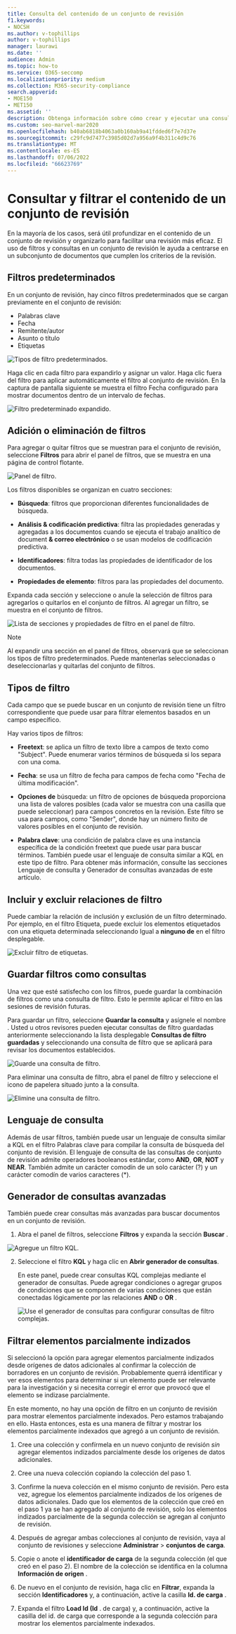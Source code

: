 ```yaml
---
title: Consulta del contenido de un conjunto de revisión
f1.keywords:
- NOCSH
ms.author: v-tophillips
author: v-tophillips
manager: laurawi
ms.date: ''
audience: Admin
ms.topic: how-to
ms.service: O365-seccomp
ms.localizationpriority: medium
ms.collection: M365-security-compliance
search.appverid:
- MOE150
- MET150
ms.assetid: ''
description: Obtenga información sobre cómo crear y ejecutar una consulta en un conjunto de revisión para organizar el contenido para una revisión más eficaz en un caso de Microsoft Purview eDiscovery (Premium).
ms.custom: seo-marvel-mar2020
ms.openlocfilehash: b40ab6818b4063a0b160ab9a41fdded6f7e7d37e
ms.sourcegitcommit: c29fc9d7477c3985d02d7a956a9f4b311c4d9c76
ms.translationtype: MT
ms.contentlocale: es-ES
ms.lasthandoff: 07/06/2022
ms.locfileid: "66623769"
---
```

# <a name="query-and-filter-content-in-a-review-set"></a>Consultar y filtrar el contenido de un conjunto de revisión

En la mayoría de los casos, será útil profundizar en el contenido de un conjunto de revisión y organizarlo para facilitar una revisión más eficaz. El uso de filtros y consultas en un conjunto de revisión le ayuda a centrarse en un subconjunto de documentos que cumplen los criterios de la revisión.

## <a name="default-filters"></a>Filtros predeterminados

En un conjunto de revisión, hay cinco filtros predeterminados que se cargan previamente en el conjunto de revisión:

- Palabras clave
- Fecha
- Remitente/autor
- Asunto o título
- Etiquetas

![Tipos de filtro predeterminados.](../media/DefaultFilterTypes.png)

Haga clic en cada filtro para expandirlo y asignar un valor. Haga clic fuera del filtro para aplicar automáticamente el filtro al conjunto de revisión. En la captura de pantalla siguiente se muestra el filtro Fecha configurado para mostrar documentos dentro de un intervalo de fechas.

![Filtro predeterminado expandido.](../media/ExpandedFilter.png)

## <a name="add-or-remove-filters"></a>Adición o eliminación de filtros

Para agregar o quitar filtros que se muestran para el conjunto de revisión, seleccione **Filtros** para abrir el panel de filtros, que se muestra en una página de control flotante. 

![Panel de filtro.](../media/FilterPanel.png)

Los filtros disponibles se organizan en cuatro secciones:

- **Búsqueda**: filtros que proporcionan diferentes funcionalidades de búsqueda.

- **Análisis & codificación predictiva**: filtra las propiedades generadas y agregadas a los documentos cuando se ejecuta el trabajo analítico de document **& correo electrónico** o se usan modelos de codificación predictiva.

- **Identificadores**: filtra todas las propiedades de identificador de los documentos.

- **Propiedades de elemento**: filtros para las propiedades del documento. 

Expanda cada sección y seleccione o anule la selección de filtros para agregarlos o quitarlos en el conjunto de filtros. Al agregar un filtro, se muestra en el conjunto de filtros. 

![Lista de secciones y propiedades de filtro en el panel de filtro.](../media/FilterPanel2.png)

> [!NOTE]
> Al expandir una sección en el panel de filtros, observará que se seleccionan los tipos de filtro predeterminados. Puede mantenerlas seleccionadas o deseleccionarlas y quitarlas del conjunto de filtros. 

## <a name="filter-types"></a>Tipos de filtro

Cada campo que se puede buscar en un conjunto de revisión tiene un filtro correspondiente que puede usar para filtrar elementos basados en un campo específico.

Hay varios tipos de filtros:

- **Freetext**: se aplica un filtro de texto libre a campos de texto como "Subject". Puede enumerar varios términos de búsqueda si los separa con una coma.

- **Fecha**: se usa un filtro de fecha para campos de fecha como "Fecha de última modificación".

- **Opciones de** búsqueda: un filtro de opciones de búsqueda proporciona una lista de valores posibles (cada valor se muestra con una casilla que puede seleccionar) para campos concretos en la revisión. Este filtro se usa para campos, como "Sender", donde hay un número finito de valores posibles en el conjunto de revisión.

- **Palabra clave**: una condición de palabra clave es una instancia específica de la condición freetext que puede usar para buscar términos. También puede usar el lenguaje de consulta similar a KQL en este tipo de filtro. Para obtener más información, consulte las secciones Lenguaje de consulta y Generador de consultas avanzadas de este artículo.

## <a name="include-and-exclude-filter-relationships"></a>Incluir y excluir relaciones de filtro

Puede cambiar la relación de inclusión y exclusión de un filtro determinado. Por ejemplo, en el filtro Etiqueta, puede excluir los elementos etiquetados con una etiqueta determinada seleccionando Igual a **ninguno de** en el filtro desplegable. 

![Excluir filtro de etiquetas.](../media/TagFilterExclude.png)

## <a name="save-filters-as-queries"></a>Guardar filtros como consultas

Una vez que esté satisfecho con los filtros, puede guardar la combinación de filtros como una consulta de filtro. Esto le permite aplicar el filtro en las sesiones de revisión futuras.

Para guardar un filtro, seleccione **Guardar la consulta** y asígnele el nombre . Usted u otros revisores pueden ejecutar consultas de filtro guardadas anteriormente seleccionando la lista desplegable **Consultas de filtro guardadas** y seleccionando una consulta de filtro que se aplicará para revisar los documentos establecidos. 

![Guarde una consulta de filtro.](../media/SaveFilterQuery.png)

Para eliminar una consulta de filtro, abra el panel de filtro y seleccione el icono de papelera situado junto a la consulta.

![Elimine una consulta de filtro.](../media/DeleteFilterQuery.png)

## <a name="query-language"></a>Lenguaje de consulta

Además de usar filtros, también puede usar un lenguaje de consulta similar a KQL en el filtro Palabras clave para compilar la consulta de búsqueda del conjunto de revisión. El lenguaje de consulta de las consultas de conjunto de revisión admite operadores booleanos estándar, como **AND**, **OR**, **NOT** y **NEAR**. También admite un carácter comodín de un solo carácter (?) y un carácter comodín de varios caracteres (*).

## <a name="advanced-query-builder"></a>Generador de consultas avanzadas

También puede crear consultas más avanzadas para buscar documentos en un conjunto de revisión.

1. Abra el panel de filtros, seleccione **Filtros** y expanda la sección **Buscar** .

  ![Agregue un filtro KQL.](../media/AddKQLFilter.png)

2. Seleccione el filtro **KQL** y haga clic en **Abrir generador de consultas**.

   En este panel, puede crear consultas KQL complejas mediante el generador de consultas. Puede agregar condiciones o agregar grupos de condiciones que se componen de varias condiciones que están conectadas lógicamente por las relaciones **AND** o **OR** .

   ![Use el generador de consultas para configurar consultas de filtro complejas.](../media/ComplexQuery.png)

## <a name="filter-partially-indexed-items"></a>Filtrar elementos parcialmente indizados

Si seleccionó la opción para agregar elementos parcialmente indizados desde orígenes de datos adicionales al confirmar la colección de borradores en un conjunto de revisión. Probablemente querrá identificar y ver esos elementos para determinar si un elemento puede ser relevante para la investigación y si necesita corregir el error que provocó que el elemento se indizase parcialmente.

En este momento, no hay una opción de filtro en un conjunto de revisión para mostrar elementos parcialmente indexados. Pero estamos trabajando en ello. Hasta entonces, esta es una manera de filtrar y mostrar los elementos parcialmente indexados que agregó a un conjunto de revisión.

1. Cree una colección y confírmela en un nuevo conjunto de revisión *sin* agregar elementos indizados parcialmente desde los orígenes de datos adicionales.

2. Cree una nueva colección copiando la colección del paso 1.

3. Confirme la nueva colección en el mismo conjunto de revisión. Pero esta vez, agregue los elementos parcialmente indizados de los orígenes de datos adicionales. Dado que los elementos de la colección que creó en el paso 1 ya se han agregado al conjunto de revisión, solo los elementos indizados parcialmente de la segunda colección se agregan al conjunto de revisión.

4. Después de agregar ambas colecciones al conjunto de revisión, vaya al conjunto de revisiones y seleccione **Administrar** > **conjuntos de carga**.

5. Copie o anote el **identificador de carga** de la segunda colección (el que creó en el paso 2). El nombre de la colección se identifica en la columna **Información de origen** .

6. De nuevo en el conjunto de revisión, haga clic en **Filtrar**, expanda la sección **Identificadores** y, a continuación, active la casilla **Id. de carga** .

7. Expanda el filtro **Load Id (Id** . de carga) y, a continuación, active la casilla del id. de carga que corresponde a la segunda colección para mostrar los elementos parcialmente indexados.
